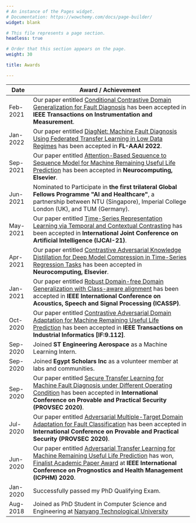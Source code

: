 ```yaml
---
# An instance of the Pages widget.
# Documentation: https://wowchemy.com/docs/page-builder/
widget: blank

# This file represents a page section.
headless: true

# Order that this section appears on the page.
weight: 30

title: Awards

---
```


| Date      | Award / Achievement                                                                                                    |
|-----------|------------------------------------------------------------------------------------------------------------------------|
| Feb-2021  | Our paper entitled [Conditional Contrastive Domain Generalization for Fault Diagnosis](/publication/CCDG/) has been accepted in **IEEE Transactions on Instrumentation and Measurement**. |
| Jan-2022  | Our paper entitled [DiagNet: Machine Fault Diagnosis Using Federated Transfer Learning in Low Data Regimes](https://federated-learning.org/fl-aaai-2022/) has been accepted in **FL-AAAI 2022**. |
| Sep-2021  | Our paper entitled [Attention-Based Sequence to Sequence Model for Machine Remaining Useful Life Prediction](/publication/ATS2S/) has been accepted in **Neurocomputing, Elsevier**. |
| Jun-2021  | Nominated to Participate in **the first trilateral Global Fellows Programme "AI and Healthcare"**, a partnership between NTU (Singapore), Imperial College London (UK), and TUM (Germany). |
| May-2021  | Our paper entitled [Time-Series Representation Learning via Temporal and Contextual Contrasting](/publication/TS_TCC/) has been accepted in **International Joint Conference on Artificial Intelligence (IJCAI-21)**. |
| Apr-2021  | Our paper entitled [Contrastive Adversarial Knowledge Distillation for Deep Model Compression in Time-Series Regression Tasks](/publication/ATS2S/) has been accepted in **Neurocomputing, Elsevier**. |
| Jan-2021  | Our paper entitled [Robust Domain-free Domain Generalization with Class-aware alignment](/publication/DFDG/) has been accepted in  **IEEE International Conference on Acoustics, Speech and Signal Processing (ICASSP)**. |
| Oct-2020  | Our paper entitled [Contrastive Adversarial Domain Adaptation for Machine Remaining Useful Life Prediction](/publication/CADA/) has been accepted in **IEEE Transactions on Industrial Informatics [IF:9.112]**. |
| Sep-2020  | Joined **ST Engineering Aerospace** as a Machine Learning Intern. |
| Sep-2020  | Joined **Egypt Scholars Inc** as a volunteer member at labs and communities. |
| Sep-2020  | Our paper entitled [Secure Transfer Learning for Machine Fault Diagnosis under Different Operating Condition](/publication/ATS2S/) has been accepted in **International Conference on Provable and Practical Security (PROVSEC 2020)**. |
| Jul-2020  | Our paper entitled [Adversarial Multiple-Target Domain Adaptation for Fault Classification](/publication/AMDA/) has been accepted in **International Conference on Provable and Practical Security (PROVSEC 2020)**. |
| Jun-2020  | Our paper entitled [Adversarial Transfer Learning for Machine Remaining Useful Life Prediction](/publication/ADARUL/) has won, [Finalist Academic Paper Award](https://ntu.edu.sg/scse/news-events/news/detail/scse-phd-student-a-star-scholar-mohamed-ragab-finalist-paper-award-at-the-12th-ieee-international-conference-on-prognostics-and-health-management-(icphm2020)) at **IEEE International Conference on Prognostics and Health Management (ICPHM) 2020**. |
| Jan-2020  | Successfully passed my PhD Qualifying Exam. |
| Aug-2018  | Joined as PhD Student in Computer Science and Engineering at  [Nanyang Technological University](https://www.ntu.edu.sg/) |
